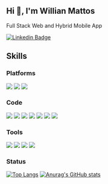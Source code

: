 ## Hi 👋, I'm Willian Mattos

Full Stack Web and Hybrid Mobile App

[![Linkedin Badge](https://img.shields.io/badge/-LinkedIn-blue?style=for-the-badge&logo=Linkedin&logoColor=white)](https://www.linkedin.com/in/willianmattos/)

## Skills

### Platforms
![](https://img.shields.io/badge/OS-Linux-informational?style=flat-square&logo=linux&color=fcc624)
![](https://img.shields.io/badge/OS-Windows-informational?style=flat-square&logo=windows&color=2496ED)
![](https://img.shields.io/badge/OS-Mac-informational?style=flat-square&logo=macos&color=8892BF)
### Code
![](https://img.shields.io/badge/Code-PHP-informational?style=flat-square&logo=php&color=777bb4&logoColor=8892BF)
![](https://img.shields.io/badge/Code-Laravel-informational?style=flat-square&logo=laravel&color=FF2D20)
![](https://img.shields.io/badge/Code-CodeIgniter-informational?style=flat-square&logo=codeigniter&color=EF4223)
![](https://img.shields.io/badge/Code-JavaScript-informational?style=flat-square&logo=javascript&color=F7DF1E)
![](https://img.shields.io/badge/Code-Node-informational?style=flat-square&logo=node&color=0F0)
![](https://img.shields.io/badge/Code-Dart-informational?style=flat-square&logo=dart&color=2496ED)
![](https://img.shields.io/badge/Code-Flutter-informational?style=flat-square&logo=flutter&color=2496ED)
### Tools
![](https://img.shields.io/badge/Tools-Docker-informational?style=flat-square&logo=docker&color=2496ED)
![](https://img.shields.io/badge/Tools-MySQL-informational?style=flat-square&logo=mysql&color=4479A1&logoColor=2496ED)
![](https://img.shields.io/badge/Tools-PostgreSQL-informational?style=flat-square&logo=postgresql&color=336791&logoColor=2496ED)
![](https://img.shields.io/badge/Tools-SQLServer-informational?style=flat-square&logo=microsoft-sql-server&color=CC2927&logoColor=e94840)
### Status
[![Top Langs](https://github-readme-stats.vercel.app/api/top-langs/?username=zwillianmattos&langs_count=8&hide=html,blade,shell&layout=compact&theme=gruvbox)](https://github.com/zwillianmattos/github-readme-stats) [![Anurag's GitHub stats](https://github-readme-stats.vercel.app/api?username=zwillianmattos&theme=gruvbox)](https://github.com/zwillianmattos/github-readme-stats)

